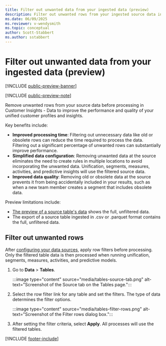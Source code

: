 ```yaml
---
title: Filter out unwanted data from your ingested data (preview)
description: Filter out unwanted rows from your ingested source data in Customer Insights - Data
ms.date: 06/09/2025
ms.reviewer: v-wendysmith
ms.topic: conceptual
author: Scott-Stabbert
ms.author: sstabbert
---
```

# Filter out unwanted data from your ingested data (preview)

[!INCLUDE [public-preview-banner](includes/public-preview-banner.md)]

[!INCLUDE [public-preview-note](includes/public-preview-note.md)]

Remove unwanted rows from your source data before processing in Customer Insights - Data to improve the performance and quality of your unified customer profiles and insights.

Key benefits include:

- **Improved processing time**: Filtering out unnecessary data like old or obsolete rows can reduce the time required to process the data. Filtering out a significant percentage of unwanted rows can substantially improve performance.
- **Simplified data configuration**: Removing unwanted data at the source eliminates the need to create rules in multiple locations to avoid incorporating the unwanted data. Unification, segments, measures, activities, and predictive insights will use the filtered source data.
- **Improved data quality**: Removing old or obsolete data at the source prevents it from being accidentally included in your results, such as when a new team member creates a segment that includes obsolete data.

Preview limitations include:

- [The preview of a source table's data](tables.md#explore-a-specific-tables-data) shows the full, unfiltered data.
- The export of a source table ingested in .csv or .parquet format contains the full, unfiltered data.

## Filter out unwanted rows

After [configuring your data sources](data-sources.md), apply row filters before processing. Only the filtered table data is then processed when running unification, segments, measures, activities, and predictive models.

1. Go to **Data** > **Tables**.

   :::image type="content" source="media/tables-source-tab.png" alt-text="Screenshot of the Source tab on the Tables page.":::

1. Select the row filter link for any table and set the filters. The type of data determines the filter options.

   :::image type="content" source="media/tables-filter-rows.png" alt-text="Screenshot of the Filter rows dialog box.":::

1. After setting the filter criteria, select **Apply**. All processes will use the filtered tables.

[!INCLUDE [footer-include](includes/footer-banner.md)]
